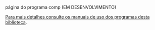 página do programa comp (EM DESENVOLVIMENTO)

[Para mais detalhes consulte os manuais de uso dos programas desta biblioteca](https://github.com/Dirack/Shellinclude/blob/master/manuais).